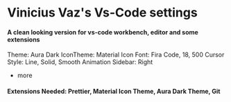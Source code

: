 # Vinicius Vaz's Vs-Code settings

#### A clean looking version for vs-code workbench, editor and some extensions

Theme: Aura Dark
IconTheme: Material Icon
Font: Fira Code, 18, 500
Cursor Style: Line, Solid, Smooth Animation
Sidebar: Right
+ more

#### Extensions Needed: Prettier, Material Icon Theme, Aura Dark Theme, Git
